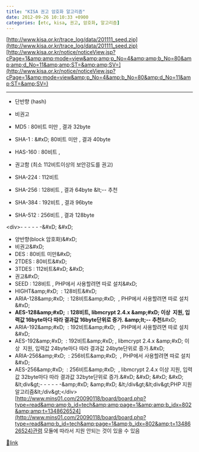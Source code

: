 ```yaml
---
title: "KISA 권고 암호화 알고리즘"
date: 2012-09-26 10:10:33 +0900
categories: [etc, kisa, 권고, 암호화, 알고리즘]
---
```


[http://www.kisa.or.kr/trace_log/data/201111_seed.zip](http://www.kisa.or.kr/trace_log/data/201111_seed.zip)[http://www.kisa.or.kr/notice/noticeView.jsp?cPage=1&amp;amp;mode=view&amp;amp;p_No=4&amp;amp;b_No=80&amp;amp;d_No=11&amp;amp;ST=&amp;amp;SV=](http://www.kisa.or.kr/notice/noticeView.jsp?cPage=1&amp;mode=view&amp;p_No=4&amp;b_No=80&amp;d_No=11&amp;ST=&amp;SV=)  
- - - - - -

- 단반향 (hash)
- 비권고
- MD5 : 80비트 미만 , 결과 32byte
- SHA-1 : &amp;#xD;
80비트 미만 , 결과 40byte
- HAS-160 : 80비트 , 

- 권고함 (최소 112비트이상의 보안강도를 권고)
- SHA-224 : 112비트
- SHA-256 : 128비트 , 결과 64byte &amp;lt;-- 추천
- SHA-384 : 192비트 , 결과 96byte 
- SHA-512 : 256비트 , 결과 128byte 



&lt;div&gt;- - - - - -&amp;#xD;
&amp;#xD;
- 양반향(block 암호화)&amp;#xD;
- 비권고&amp;#xD;
- DES : 80비트 미만&amp;#xD;
- 2TDES : 80비트&amp;#xD;
- 3TDES : 112비트&amp;#xD;
&amp;#xD;
- 권고&amp;#xD;
- SEED : 128비트 , PHP에서 사용할려면 따로 설치&amp;#xD;
- HIGHT&amp;amp;#xD;
 : 128비트&amp;#xD;
- ARIA-128&amp;amp;#xD;
 : 128비트&amp;amp;#xD;
 , PHP에서 사용할려면 따로 설치&amp;#xD;
- **AES-128&amp;amp;#xD;
 : 128비트, libmcrypt 2.4.x &amp;amp;#xD;
이상  지원, 입력값 16byte마다 따라 결과값 16byte단위로 증가. &amp;amp;lt;-- 추천**&amp;#xD;
- ARIA-192&amp;amp;#xD;
 : 192비트&amp;amp;#xD;
 , PHP에서 사용할려면 따로 설치&amp;#xD;
- AES-192&amp;amp;#xD;
 : 192비트&amp;amp;#xD;
, libmcrypt 2.4.x &amp;amp;#xD;
이상  지원, 입력값 24byte마다 따라 결과값 24byte단위로 증가.&amp;#xD;
- ARIA-256&amp;amp;#xD;
 : 256비트&amp;amp;#xD;
 , PHP에서 사용할려면 따로 설치&amp;#xD;
- AES-256&amp;amp;#xD;
 : 256비트&amp;amp;#xD;
 , libmcrypt 2.4.x 이상 지원, 입력값 32byte마다 따라 결과값 32byte단위로 증가.&amp;#xD;
&amp;#xD;
&amp;#xD;
&amp;#xD;
&amp;lt;div&amp;gt;- - - - - -&amp;amp;#xD;
&amp;amp;#xD;
&amp;lt;/div&amp;gt;&amp;lt;div&amp;gt;PHP 지원 알고리즘&amp;lt;/div&amp;gt;&lt;/div&gt;[http://www.mins01.com/20090118/board/board.php?type=read&amp;amp;b_id=tech&amp;amp;page=1&amp;amp;b_idx=802&amp;amp;t=1348626524](http://www.mins01.com/20090118/board/board.php?type=read&amp;b_id=tech&amp;page=1&amp;b_idx=802&amp;t=1348626524)관렴 모듈에 따라서 지원 안되는 것이 있을 수 있음


[🔗link](http://www.mins01.com/mh/tech/read/801)
